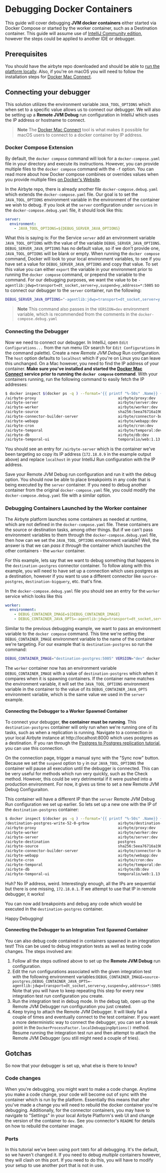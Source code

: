 # Debugging Docker Containers

This guide will cover debugging **JVM docker containers** either started via Docker Compose or started by the
worker container, such as a Destination container. This guide will assume use of [IntelliJ Community edition](https://www.jetbrains.com/idea/),
however the steps could be applied to another IDE or debugger.

## Prerequisites

You should have the airbyte repo downloaded and should be able to [run the platform locally](/deploying-airbyte/quickstart).
Also, if you're on macOS you will need to follow the installation steps for [Docker Mac Connect](https://github.com/chipmk/docker-mac-net-connect).

## Connecting your debugger

This solution utilizes the environment variable `JAVA_TOOL_OPTIONS` which when set to a specific value allows us to connect our debugger.
We will also be setting up a **Remote JVM Debug** run configuration in IntelliJ which uses the IP address or hostname to connect.

> **Note**
> The [Docker Mac Connect](https://github.com/chipmk/docker-mac-net-connect) tool is what makes it possible for macOS users to connect to a docker container
> by IP address.

### Docker Compose Extension

By default, the `docker compose` command will look for a `docker-compose.yaml` file in your directory and execute its instructions. However, you can
provide multiple files to the `docker compose` command with the `-f` option. You can read more about how Docker compose combines or overrides values when
you provide multiple files [on Docker's Website](https://docs.docker.com/compose/extends/).

In the Airbyte repo, there is already another file `docker-compose.debug.yaml` which extends the `docker-compose.yaml` file. Our goal is to set the
`JAVA_TOOL_OPTIONS` environment variable in the environment of the container we wish to debug. If you look at the `server` configuration under `services`
in the `docker-compose.debug.yaml` file, it should look like this:

```yaml
server:
  environment:
    - JAVA_TOOL_OPTIONS=${DEBUG_SERVER_JAVA_OPTIONS}
```

What this is saying is: For the Service `server` add an environment variable `JAVA_TOOL_OPTIONS` with the value of the variable `DEBUG_SERVER_JAVA_OPTIONS`.
`DEBUG_SERVER_JAVA_OPTIONS` has no default value, so if we don't provide one, `JAVA_TOOL_OPTIONS` will be blank or empty. When running the `docker compose` command,
Docker will look to your local environment variables, to see if you have set a value for `DEBUG_SERVER_JAVA_OPTIONS` and copy that value. To set this value
you can either `export` the variable in your environment prior to running the `docker compose` command, or prepend the variable to the command. For our debugging purposes,
we want the value to be `-agentlib:jdwp=transport=dt_socket,server=y,suspend=y,address=*:5005` so to connect our debugger to the `server` container, run the following:

```bash
DEBUG_SERVER_JAVA_OPTIONS="-agentlib:jdwp=transport=dt_socket,server=y,suspend=y,address=*:5005" VERSION="dev" docker compose -f docker-compose.yaml -f docker-compose.debug.yaml up
```

> **Note**
> This command also passes in the `VERSION=dev` environment variable, which is recommended from the comments in the `docker-compose.debug.yaml`

### Connecting the Debugger

Now we need to connect our debugger. In IntelliJ, open `Edit Configurations...` from the run menu (Or search for `Edit Configurations` in the command palette).
Create a new _Remote JVM Debug_ Run configuration. The `host` option defaults to `localhost` which if you're on Linux you can leave this unchanged.
On a Mac however, you need to find the IP address of your container. **Make sure you've installed and started the [Docker Mac Connect](https://github.com/chipmk/docker-mac-net-connect)
service prior to running the `docker compose` command**. With your containers running, run the following command to easily fetch the IP addresses:

```bash
$ docker inspect $(docker ps -q ) --format='{{ printf "%-50s" .Name}} {{printf "%-50s" .Config.Image}} {{range .NetworkSettings.Networks}}{{.IPAddress}}{{end}}'
/airbyte-proxy                                     airbyte/proxy:dev                                  172.18.0.10172.19.0.4
/airbyte-server                                    airbyte/server:dev                                 172.18.0.9
/airbyte-worker                                    airbyte/worker:dev                                 172.18.0.8
/airbyte-source                                    sha256:5eea76716a190d10fd866f5ac6498c8306382f55c6d910231d37a749ad305960 172.17.0.2
/airbyte-connector-builder-server                  airbyte/connector-builder-server:dev               172.18.0.6
/airbyte-webapp                                    airbyte/webapp:dev                                 172.18.0.7
/airbyte-cron                                      airbyte/cron:dev                                   172.18.0.5
/airbyte-temporal                                  airbyte/temporal:dev                               172.18.0.2
/airbyte-db                                        airbyte/db:dev                                     172.18.0.4172.19.0.3
/airbyte-temporal-ui                               temporalio/web:1.13.0                              172.18.0.3172.19.0.2
```

You should see an entry for `/airbyte-server` which is the container we've been targeting so copy its IP address (`172.18.0.9` in the example output above)
and replace `localhost` in your IntelliJ Run configuration with the IP address.

Save your Remote JVM Debug run configuration and run it with the debug option. You should now be able to place breakpoints in any code that is being executed by the
`server` container. If you need to debug another container from the original `docker-compose.yaml` file, you could modify the `docker-compose.debug.yaml` file with a similar option.

### Debugging Containers Launched by the Worker container

The Airbyte platform launches some containers as needed at runtime, which are not defined in the `docker-compose.yaml` file. These containers are the source or destination
tasks, among other things. But if we can't pass environment variables to them through the `docker-compose.debug.yaml` file, then how can we set the
`JAVA_TOOL_OPTIONS` environment variable? Well, the answer is that we can _pass it through_ the container which launches the other containers - the `worker` container.

For this example, lets say that we want to debug something that happens in the `destination-postgres` connector container. To follow along with this example, you will
need to have set up a connection which uses postgres as a destination, however if you want to use a different connector like `source-postgres`, `destination-bigquery`, etc. that's fine.

In the `docker-compose.debug.yaml` file you should see an entry for the `worker` service which looks like this

```yaml
worker:
  environment:
    - DEBUG_CONTAINER_IMAGE=${DEBUG_CONTAINER_IMAGE}
    - DEBUG_CONTAINER_JAVA_OPTS=-agentlib:jdwp=transport=dt_socket,server=y,suspend=y,address=*:5005
```

Similar to the previous debugging example, we want to pass an environment variable to the `docker compose` command. This time we're setting the
`DEBUG_CONTAINER_IMAGE` environment variable to the name of the container we're targeting. For our example that is `destination-postgres` so run the command:

```bash
DEBUG_CONTAINER_IMAGE="destination-postgres:5005" VERSION="dev" docker compose -f docker-compose.yaml -f docker-compose.debug.yaml up
```

The `worker` container now has an environment variable `DEBUG_CONTAINER_IMAGE` with a value of `destination-postgres` which when it compares when it is
spawning containers. If the container name matches the environment variable, it will set the `JAVA_TOOL_OPTIONS` environment variable in the container to
the value of its `DEBUG_CONTAINER_JAVA_OPTS` environment variable, which is the same value we used in the `server` example.

#### Connecting the Debugger to a Worker Spawned Container

To connect your debugger, **the container must be running**. This `destination-postgres` container will only run when we're running one of its tasks,
such as when a replication is running. Navigate to a connection in your local Airbyte instance at http://localhost:8000 which uses postgres as a destination.
If you ran through the [Postgres to Postgres replication tutorial](https://airbyte.com/tutorials/postgres-replication), you can use this connection.

On the connection page, trigger a manual sync with the "Sync now" button. Because we set the `suspend` option to `y` in our `JAVA_TOOL_OPTIONS` the
container will pause all execution until the debugger is connected. This can be very useful for methods which run very quickly, such as the Check method.
However, this could be very detrimental if it were pushed into a production environment. For now, it gives us time to set a new Remote JVM Debug Configuraiton.

This container will have a different IP than the `server` Remote JVM Debug Run configuration we set up earlier. So lets set up a new one with the IP of
the `destination-postgres` container:

```bash
$ docker inspect $(docker ps -q ) --format='{{ printf "%-50s" .Name}} {{printf "%-50s" .Config.Image}} {{range .NetworkSettings.Networks}}{{.IPAddress}}{{end}}'
/destination-postgres-write-52-0-grbsw             airbyte/destination-postgres:0.3.26
/airbyte-proxy                                     airbyte/proxy:dev                                  172.18.0.10172.19.0.4
/airbyte-worker                                    airbyte/worker:dev                                 172.18.0.8
/airbyte-server                                    airbyte/server:dev                                 172.18.0.9
/airbyte-destination                               postgres                                           172.17.0.3
/airbyte-source                                    sha256:5eea76716a190d10fd866f5ac6498c8306382f55c6d910231d37a749ad305960 172.17.0.2
/airbyte-connector-builder-server                  airbyte/connector-builder-server:dev               172.18.0.6
/airbyte-webapp                                    airbyte/webapp:dev                                 172.18.0.7
/airbyte-cron                                      airbyte/cron:dev                                   172.18.0.5
/airbyte-temporal                                  airbyte/temporal:dev                               172.18.0.3
/airbyte-db                                        airbyte/db:dev                                     172.18.0.2172.19.0.3
/airbyte-temporal-ui                               temporalio/web:1.13.0                              172.18.0.4172.19.0.2
```

Huh? No IP address, weird. Interestingly enough, all the IPs are sequential but there is one missing, `172.18.0.1`. If we attempt to use that IP in remote debugger, it works!

You can now add breakpoints and debug any code which would be executed in the `destination-postgres` container.

Happy Debugging!

#### Connecting the Debugger to an Integration Test Spawned Container

You can also debug code contained in containers spawned in an integration test! This can be used to debug integration tests as well as testing code changes.
The steps involved are:

1. Follow all the steps outlined above to set up the **Remote JVM Debug** run configuration.
2. Edit the run configurations associated with the given integration test with the following environment variables:`DEBUG_CONTAINER_IMAGE=source-postgres;DEBUG_CONTAINER_JAVA_OPTS=-agentlib:jdwp=transport=dt_socket,server=y,suspend=y,address=*:5005`
   Note that you will have to keep repeating this step for every new integration test run configuration you create.
3. Run the integration test in debug mode. In the debug tab, open up the Remote JVM Debugger run configuration you just created.
4. Keep trying to attach the Remote JVM Debugger. It will likely fail a couple of times and eventually connect to the test container. If you want a more
   deterministic way to connect the debugger, you can set a break point in the `DockerProcessFactor.localDebuggingOptions()` method. Resume running the integration test run and
   then attempt to attach the Remote JVM Debugger (you still might need a couple of tries).

## Gotchas

So now that your debugger is set up, what else is there to know?

### Code changes

When you're debugging, you might want to make a code change. Anytime you make a code change, your code will become out of sync with the container which is run by the platform.
Essentially this means that after you've made a change you will need to rebuild the docker container you're debugging. Additionally, for the connector containers, you may have to navigate to
"Settings" in your local Airbyte Platform's web UI and change the version of the container to `dev`. See you connector's `README` for details on how to rebuild the container image.

### Ports

In this tutorial we've been using port `5005` for all debugging. It's the default, so we haven't changed it. If you need to debug _multiple_ containers however, they will clash on this port.
If you need to do this, you will have to modify your setup to use another port that is not in use.
